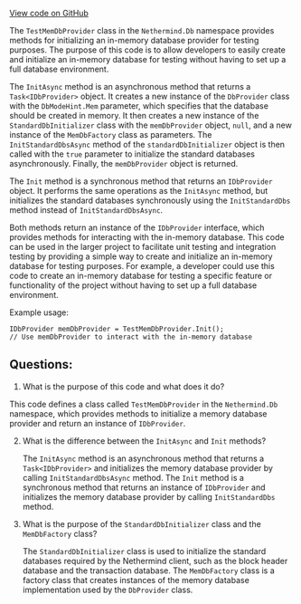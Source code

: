[View code on GitHub](https://github.com/NethermindEth/nethermind/src/Nethermind/Nethermind.Db/TestMemDbProvider.cs)

The `TestMemDbProvider` class in the `Nethermind.Db` namespace provides methods for initializing an in-memory database provider for testing purposes. The purpose of this code is to allow developers to easily create and initialize an in-memory database for testing without having to set up a full database environment.

The `InitAsync` method is an asynchronous method that returns a `Task<IDbProvider>` object. It creates a new instance of the `DbProvider` class with the `DbModeHint.Mem` parameter, which specifies that the database should be created in memory. It then creates a new instance of the `StandardDbInitializer` class with the `memDbProvider` object, `null`, and a new instance of the `MemDbFactory` class as parameters. The `InitStandardDbsAsync` method of the `standardDbInitializer` object is then called with the `true` parameter to initialize the standard databases asynchronously. Finally, the `memDbProvider` object is returned.

The `Init` method is a synchronous method that returns an `IDbProvider` object. It performs the same operations as the `InitAsync` method, but initializes the standard databases synchronously using the `InitStandardDbs` method instead of `InitStandardDbsAsync`.

Both methods return an instance of the `IDbProvider` interface, which provides methods for interacting with the in-memory database. This code can be used in the larger project to facilitate unit testing and integration testing by providing a simple way to create and initialize an in-memory database for testing purposes. For example, a developer could use this code to create an in-memory database for testing a specific feature or functionality of the project without having to set up a full database environment. 

Example usage:

```
IDbProvider memDbProvider = TestMemDbProvider.Init();
// Use memDbProvider to interact with the in-memory database
```
## Questions: 
 1. What is the purpose of this code and what does it do?
   
   This code defines a class called `TestMemDbProvider` in the `Nethermind.Db` namespace, which provides methods to initialize a memory database provider and return an instance of `IDbProvider`.

2. What is the difference between the `InitAsync` and `Init` methods?
   
   The `InitAsync` method is an asynchronous method that returns a `Task<IDbProvider>` and initializes the memory database provider by calling `InitStandardDbsAsync` method. The `Init` method is a synchronous method that returns an instance of `IDbProvider` and initializes the memory database provider by calling `InitStandardDbs` method.

3. What is the purpose of the `StandardDbInitializer` class and the `MemDbFactory` class?
   
   The `StandardDbInitializer` class is used to initialize the standard databases required by the Nethermind client, such as the block header database and the transaction database. The `MemDbFactory` class is a factory class that creates instances of the memory database implementation used by the `DbProvider` class.